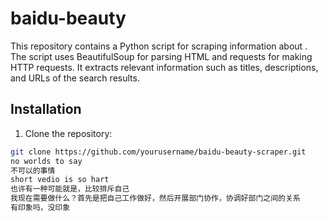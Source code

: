 # baidu-beauty
This repository contains a Python script for scraping information about . The script uses BeautifulSoup for parsing HTML and requests for making HTTP requests. It extracts relevant information such as titles, descriptions, and URLs of the search results. 


## Installation

1. Clone the repository:

```sh
git clone https://github.com/yourusername/baidu-beauty-scraper.git
no worlds to say
不可以的事情
short vedio is so hart
也许有一种可能就是，比较排斥自己
我现在需要做什么？首先是把自己工作做好，然后开展部门协作，协调好部门之间的关系
有印象吗，没印象
